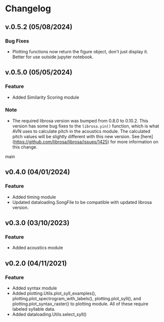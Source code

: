 # Changelog

## v.0.5.2 (05/08/2024)

### Bug Fixes
- Plotting functions now return the figure object, don't just display it. Better for use outside jupyter notebook. 


## v.0.5.0 (05/05/2024)

### Feature
- Added Similarity Scoring module

### Note
- The required librosa version was bumped from 0.8.0 to 0.10.2. This version has some bug fixes to the `librosa.yin()` function, which is what AVN uses to calculate pitch in the acoustics module. The calculated pitch values will be slightly different with this new version. See [here] (https://github.com/librosa/librosa/issues/1425) for more information on this change. 

main
## v0.4.0 (04/01/2024)

### Feature
- Added timing module
- Updated dataloading.SongFile to be compatible with updated librosa version. 

## v0.3.0 (03/10/2023)

### Feature
- Added acoustics module

## v0.2.0 (04/11/2021)

### Feature

- Added syntax module
- Added plotting.Utils.plot_syll_examples(), plotting.plot_spectrogram_with_labels(), plotting.plot_syll(), and plotting.plot_syntax_raster()
    to plotting module. All of these require labeled syllable data. 
- Added dataloading.Utils.select_syll() 

